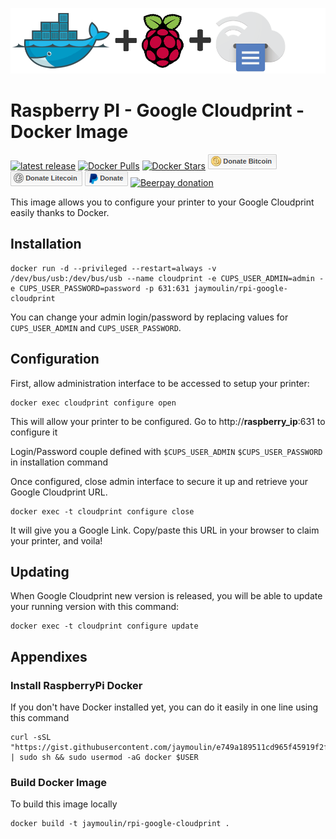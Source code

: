 ![logo](logo.png "Raspberry PI - Google Cloudprint - Docker Image")

Raspberry PI - Google Cloudprint - Docker Image
===============================================

[![latest release](https://img.shields.io/github/release/jaymoulin/docker-rpi-google-cloudprint.svg "latest release")](http://github.com/jaymoulin/docker-rpi-google-cloudprint/releases)
[![Docker Pulls](https://img.shields.io/docker/pulls/jaymoulin/rpi-google-cloudprint.svg)](https://hub.docker.com/r/jaymoulin/rpi-google-cloudprint/)
[![Docker Stars](https://img.shields.io/docker/stars/jaymoulin/rpi-google-cloudprint.svg)](https://hub.docker.com/r/jaymoulin/rpi-google-cloudprint/)
[![Bitcoin donation](https://github.com/jaymoulin/jaymoulin.github.io/raw/master/btc.png "Bitcoin donation")](https://m.freewallet.org/id/374ad82e/btc)
[![Litecoin donation](https://github.com/jaymoulin/jaymoulin.github.io/raw/master/ltc.png "Litecoin donation")](https://m.freewallet.org/id/374ad82e/ltc)
[![PayPal donation](https://github.com/jaymoulin/jaymoulin.github.io/raw/master/ppl.png "PayPal donation")](https://www.paypal.me/jaymoulin)
[![Beerpay donation](https://beerpay.io/jaymoulin/docker-rpi-google-cloudprint/badge.svg "Beerpay donation")](https://beerpay.io/jaymoulin/docker-rpi-google-cloudprint)

This image allows you to configure your printer to your Google Cloudprint easily thanks to Docker.

Installation
---

```
docker run -d --privileged --restart=always -v /dev/bus/usb:/dev/bus/usb --name cloudprint -e CUPS_USER_ADMIN=admin -e CUPS_USER_PASSWORD=password -p 631:631 jaymoulin/rpi-google-cloudprint
```

You can change your admin login/password by replacing values for `CUPS_USER_ADMIN` and `CUPS_USER_PASSWORD`.

Configuration
---
First, allow administration interface to be accessed to setup your printer:
```
docker exec cloudprint configure open
```
This will allow your printer to be configured. 
Go to http://__raspberry_ip__:631 to configure it

Login/Password couple defined with `$CUPS_USER_ADMIN` `$CUPS_USER_PASSWORD` in installation command

Once configured, close admin interface to secure it up and retrieve your Google Cloudprint URL.

```
docker exec -t cloudprint configure close
```

It will give you a Google Link. Copy/paste this URL in your browser to claim your printer, and voila!

Updating
-----

When Google Cloudprint new version is released, you will be able to update your running version with this command:
 
```
docker exec -t cloudprint configure update
```

Appendixes
---

### Install RaspberryPi Docker

If you don't have Docker installed yet, you can do it easily in one line using this command
 
```
curl -sSL "https://gist.githubusercontent.com/jaymoulin/e749a189511cd965f45919f2f99e45f3/raw/0e650b38fde684c4ac534b254099d6d5543375f1/ARM%2520(Raspberry%2520PI)%2520Docker%2520Install" | sudo sh && sudo usermod -aG docker $USER
```

### Build Docker Image

To build this image locally 
```
docker build -t jaymoulin/rpi-google-cloudprint .
```
